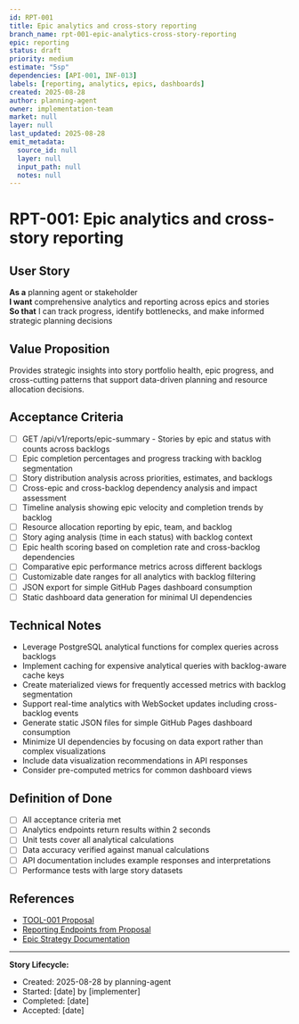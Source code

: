 ```yaml
---
id: RPT-001
title: Epic analytics and cross-story reporting
branch_name: rpt-001-epic-analytics-cross-story-reporting
epic: reporting
status: draft
priority: medium
estimate: "5sp"
dependencies: [API-001, INF-013]
labels: [reporting, analytics, epics, dashboards]
created: 2025-08-28
author: planning-agent
owner: implementation-team
market: null
layer: null
last_updated: 2025-08-28
emit_metadata:
  source_id: null
  layer: null
  input_path: null
  notes: null
---
```


# RPT-001: Epic analytics and cross-story reporting

## User Story
**As a** planning agent or stakeholder  
**I want** comprehensive analytics and reporting across epics and stories  
**So that** I can track progress, identify bottlenecks, and make informed strategic planning decisions

## Value Proposition
Provides strategic insights into story portfolio health, epic progress, and cross-cutting patterns that support data-driven planning and resource allocation decisions.

## Acceptance Criteria
- [ ] GET /api/v1/reports/epic-summary - Stories by epic and status with counts across backlogs
- [ ] Epic completion percentages and progress tracking with backlog segmentation
- [ ] Story distribution analysis across priorities, estimates, and backlogs
- [ ] Cross-epic and cross-backlog dependency analysis and impact assessment
- [ ] Timeline analysis showing epic velocity and completion trends by backlog
- [ ] Resource allocation reporting by epic, team, and backlog
- [ ] Story aging analysis (time in each status) with backlog context
- [ ] Epic health scoring based on completion rate and cross-backlog dependencies
- [ ] Comparative epic performance metrics across different backlogs
- [ ] Customizable date ranges for all analytics with backlog filtering
- [ ] JSON export for simple GitHub Pages dashboard consumption
- [ ] Static dashboard data generation for minimal UI dependencies

## Technical Notes
- Leverage PostgreSQL analytical functions for complex queries across backlogs
- Implement caching for expensive analytical queries with backlog-aware cache keys
- Create materialized views for frequently accessed metrics with backlog segmentation
- Support real-time analytics with WebSocket updates including cross-backlog events
- Generate static JSON files for simple GitHub Pages dashboard consumption
- Minimize UI dependencies by focusing on data export rather than complex visualizations
- Include data visualization recommendations in API responses
- Consider pre-computed metrics for common dashboard views

## Definition of Done
- [ ] All acceptance criteria met
- [ ] Analytics endpoints return results within 2 seconds
- [ ] Unit tests cover all analytical calculations
- [ ] Data accuracy verified against manual calculations
- [ ] API documentation includes example responses and interpretations
- [ ] Performance tests with large story datasets

## References
- [TOOL-001 Proposal](../../proposals/TOOL-001-dockerized-story-workflow-api.md)
- [Reporting Endpoints from Proposal](../../proposals/TOOL-001-dockerized-story-workflow-api.md#reporting--analytics)
- [Epic Strategy Documentation](../../roadmaps/README.md)

---
**Story Lifecycle:**
- Created: 2025-08-28 by planning-agent
- Started: [date] by [implementer]  
- Completed: [date]
- Accepted: [date]